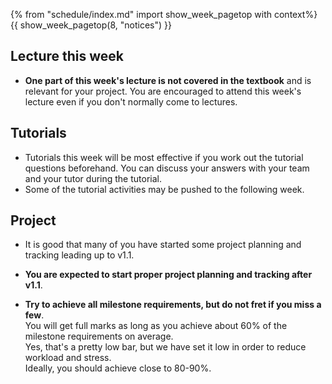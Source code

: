 {% from "schedule/index.md" import show_week_pagetop with context%}
{{ show_week_pagetop(8, "notices") }}

## Lecture this week

* **One part of this week's lecture is not covered in the textbook** and is relevant for your project. You are encouraged to attend this week's lecture even if you don't normally come to lectures.

## Tutorials

* Tutorials this week will be most effective if you work out the tutorial questions beforehand. You can discuss your answers with your team and your tutor during the tutorial.
* Some of the tutorial activities may be pushed to the following week.

## Project

* It is good that many of you have started some project planning and tracking leading up to v1.1.

* **You are expected to start proper project planning and tracking after v1.1**. 
<!--See [mid-v1.2 instructions]({{ module_website }}/admin/project-w08-mid-v12.html) and please follow them carefully.-->

* **Try to achieve all milestone requirements, but do not fret if you miss a few**.   
  You will get full marks as long as you achieve about 60% of the milestone requirements on average.  
  Yes, that's a pretty low bar, but we have set it low in order to reduce workload and stress.  
  Ideally, you should achieve close to 80-90%.


